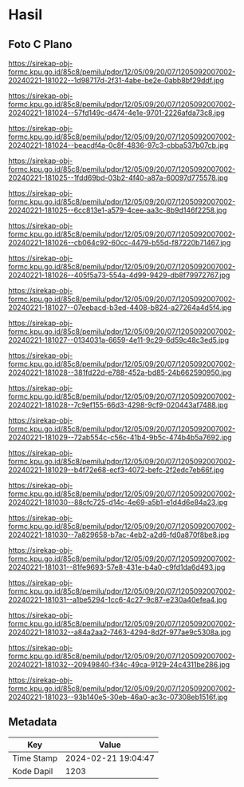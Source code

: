 # Hasil

## Foto C Plano

https://sirekap-obj-formc.kpu.go.id/85c8/pemilu/pdpr/12/05/09/20/07/1205092007002-20240221-181022--1d98717d-2f31-4abe-be2e-0abb8bf29ddf.jpg

https://sirekap-obj-formc.kpu.go.id/85c8/pemilu/pdpr/12/05/09/20/07/1205092007002-20240221-181024--57fd149c-d474-4e1e-9701-2226afda73c8.jpg

https://sirekap-obj-formc.kpu.go.id/85c8/pemilu/pdpr/12/05/09/20/07/1205092007002-20240221-181024--beacdf4a-0c8f-4836-97c3-cbba537b07cb.jpg

https://sirekap-obj-formc.kpu.go.id/85c8/pemilu/pdpr/12/05/09/20/07/1205092007002-20240221-181025--1fdd69bd-03b2-4f40-a87a-60097d775578.jpg

https://sirekap-obj-formc.kpu.go.id/85c8/pemilu/pdpr/12/05/09/20/07/1205092007002-20240221-181025--6cc813e1-a579-4cee-aa3c-8b9d146f2258.jpg

https://sirekap-obj-formc.kpu.go.id/85c8/pemilu/pdpr/12/05/09/20/07/1205092007002-20240221-181026--cb064c92-60cc-4479-b55d-f87220b71467.jpg

https://sirekap-obj-formc.kpu.go.id/85c8/pemilu/pdpr/12/05/09/20/07/1205092007002-20240221-181026--405f5a73-554a-4d99-9429-db8f79972767.jpg

https://sirekap-obj-formc.kpu.go.id/85c8/pemilu/pdpr/12/05/09/20/07/1205092007002-20240221-181027--07eebacd-b3ed-4408-b824-a27264a4d5f4.jpg

https://sirekap-obj-formc.kpu.go.id/85c8/pemilu/pdpr/12/05/09/20/07/1205092007002-20240221-181027--0134031a-6659-4e11-9c29-6d59c48c3ed5.jpg

https://sirekap-obj-formc.kpu.go.id/85c8/pemilu/pdpr/12/05/09/20/07/1205092007002-20240221-181028--381fd22d-e788-452a-bd85-24b662590950.jpg

https://sirekap-obj-formc.kpu.go.id/85c8/pemilu/pdpr/12/05/09/20/07/1205092007002-20240221-181028--7c9ef155-66d3-4298-9cf9-020443af7488.jpg

https://sirekap-obj-formc.kpu.go.id/85c8/pemilu/pdpr/12/05/09/20/07/1205092007002-20240221-181029--72ab554c-c56c-41b4-9b5c-474b4b5a7692.jpg

https://sirekap-obj-formc.kpu.go.id/85c8/pemilu/pdpr/12/05/09/20/07/1205092007002-20240221-181029--b4f72e68-ecf3-4072-befc-2f2edc7eb66f.jpg

https://sirekap-obj-formc.kpu.go.id/85c8/pemilu/pdpr/12/05/09/20/07/1205092007002-20240221-181030--88cfc725-d14c-4e69-a5b1-e1d4d6e84a23.jpg

https://sirekap-obj-formc.kpu.go.id/85c8/pemilu/pdpr/12/05/09/20/07/1205092007002-20240221-181030--7a829658-b7ac-4eb2-a2d6-fd0a870f8be8.jpg

https://sirekap-obj-formc.kpu.go.id/85c8/pemilu/pdpr/12/05/09/20/07/1205092007002-20240221-181031--81fe9693-57e8-431e-b4a0-c9fd1da6d493.jpg

https://sirekap-obj-formc.kpu.go.id/85c8/pemilu/pdpr/12/05/09/20/07/1205092007002-20240221-181031--a1be5294-1cc6-4c27-9c87-e230a40efea4.jpg

https://sirekap-obj-formc.kpu.go.id/85c8/pemilu/pdpr/12/05/09/20/07/1205092007002-20240221-181032--a84a2aa2-7463-4294-8d2f-977ae9c5308a.jpg

https://sirekap-obj-formc.kpu.go.id/85c8/pemilu/pdpr/12/05/09/20/07/1205092007002-20240221-181032--20949840-f34c-49ca-9129-24c4311be286.jpg

https://sirekap-obj-formc.kpu.go.id/85c8/pemilu/pdpr/12/05/09/20/07/1205092007002-20240221-181023--93b140e5-30eb-46a0-ac3c-07308eb1516f.jpg


## Metadata

| Key        | Value               |
| ---------- | ------------------- |
| Time Stamp | 2024-02-21 19:04:47 |
| Kode Dapil | 1203                |



